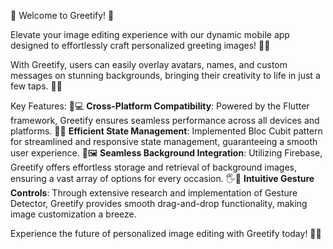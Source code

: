 🌟 Welcome to Greetify! 🎉

Elevate your image editing experience with our dynamic mobile app designed to effortlessly craft personalized greeting images! 📸✨

With Greetify, users can easily overlay avatars, names, and custom messages on stunning backgrounds, bringing their creativity to life in just a few taps. 🎨💬

Key Features:
📱💻 **Cross-Platform Compatibility**: Powered by the Flutter framework, Greetify ensures seamless performance across all devices and platforms.
💼🔧 **Efficient State Management**: Implemented Bloc Cubit pattern for streamlined and responsive state management, guaranteeing a smooth user experience.
🌈🖼️ **Seamless Background Integration**: Utilizing Firebase, Greetify offers effortless storage and retrieval of background images, ensuring a vast array of options for every occasion.
🖐️🌟 **Intuitive Gesture Controls**: Through extensive research and implementation of Gesture Detector, Greetify provides smooth drag-and-drop functionality, making image customization a breeze.

Experience the future of personalized image editing with Greetify today! 🚀✨
